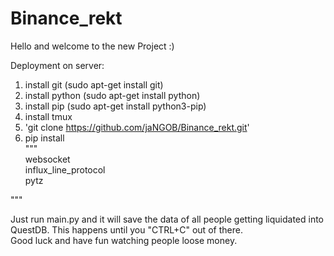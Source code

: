 # Binance_rekt

Hello and welcome to the new Project :) 


Deployment on server:

1. install git (sudo apt-get install git)
2. install python (sudo apt-get install python)
3. install pip (sudo apt-get install python3-pip)
4. install tmux
5. 'git clone https://github.com/jaNGOB/Binance_rekt.git'
6. pip install  
"""  
websocket  
influx_line_protocol  
pytz

"""  

Just run main.py and it will save the data of all people getting liquidated into QuestDB. 
This happens until you "CTRL+C" out of there.  
Good luck and have fun watching people loose money.
